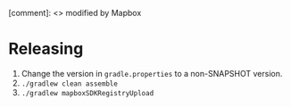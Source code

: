 [comment]: <> modified by Mapbox

Releasing
========

1. Change the version in `gradle.properties` to a non-SNAPSHOT version.
2. `./gradlew clean assemble`
3. `./gradlew mapboxSDKRegistryUpload`
